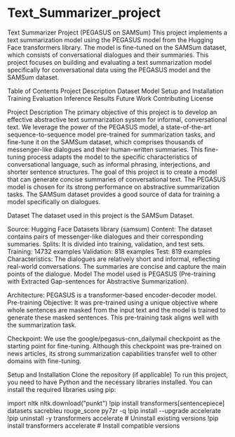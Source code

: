 # Text_Summarizer_project

Text Summarizer Project (PEGASUS on SAMSum)
This project implements a text summarization model using the PEGASUS model from the Hugging Face transformers library. The model is fine-tuned on the SAMSum dataset, which consists of conversational dialogues and their summaries.
This project focuses on building and evaluating a text summarization model specifically for conversational data using the PEGASUS model and the SAMSum dataset.

Table of Contents
Project Description
Dataset
Model
Setup and Installation
Training
Evaluation
Inference
Results
Future Work
Contributing
License

Project Description
The primary objective of this project is to develop an effective abstractive text summarization system for informal, conversational text. We leverage the power of the PEGASUS model, a state-of-the-art sequence-to-sequence model pre-trained for summarization tasks, and fine-tune it on the SAMSum dataset, which comprises thousands of messenger-like dialogues and their human-written summaries. This fine-tuning process adapts the model to the specific characteristics of conversational language, such as informal phrasing, interjections, and shorter sentence structures.
The goal of this project is to create a model that can generate concise summaries of conversational text. The PEGASUS model is chosen for its strong performance on abstractive summarization tasks. The SAMSum dataset provides a good source of data for training a model specifically on dialogues.



Dataset
The dataset used in this project is the SAMSum Dataset.

Source: Hugging Face Datasets library (samsum)
Content: The dataset contains pairs of messenger-like dialogues and their corresponding summaries.
Splits: It is divided into training, validation, and test sets.
Training: 14732 examples
Validation: 818 examples
Test: 819 examples
Characteristics: The dialogues are relatively short and informal, reflecting real-world conversations. The summaries are concise and capture the main points of the dialogue.
Model
The model used is PEGASUS (Pre-training with Extracted Gap-sentences for Abstractive Summarization).

Architecture: PEGASUS is a transformer-based encoder-decoder model.
Pre-training Objective: It was pre-trained using a unique objective where whole sentences are masked from the input text and the model is trained to generate these masked sentences. This pre-training task aligns well with the summarization task.

Checkpoint: We use the google/pegasus-cnn_dailymail checkpoint as the starting point for fine-tuning. Although this checkpoint was pre-trained on news articles, its strong summarization capabilities transfer well to other domains with fine-tuning.

Setup and Installation
Clone the repository (if applicable)
To run this project, you need to have Python and the necessary libraries installed. You can install the required libraries using pip:

import nltk
nltk.download("punkt")
    !pip install transformers[sentencepiece] datasets sacrebleu rouge_score py7zr -q
    !pip install --upgrade accelerate
    !pip uninstall -y transformers accelerate # Uninstall existing versions
    !pip install transformers accelerate # Install compatible versions
